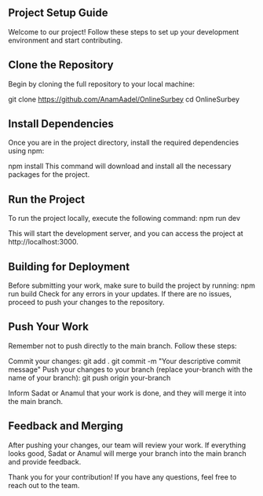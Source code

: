 ## Project Setup Guide
Welcome to our project! Follow these steps to set up your development environment and start contributing.

## Clone the Repository
Begin by cloning the full repository to your local machine:

git clone https://github.com/AnamAadel/OnlineSurbey
cd OnlineSurbey

## Install Dependencies
Once you are in the project directory, install the required dependencies using npm:

npm install
This command will download and install all the necessary packages for the project.

## Run the Project
To run the project locally, execute the following command:
npm run dev

This will start the development server, and you can access the project at http://localhost:3000.

## Building for Deployment
Before submitting your work, make sure to build the project by running:
npm run build
Check for any errors in your updates. If there are no issues, proceed to push your changes to the repository.

## Push Your Work
Remember not to push directly to the main branch. Follow these steps:

Commit your changes:
git add .
git commit -m "Your descriptive commit message"
Push your changes to your branch (replace your-branch with the name of your branch):
git push origin your-branch

Inform Sadat or Anamul that your work is done, and they will merge it into the main branch.

## Feedback and Merging
After pushing your changes, our team will review your work. If everything looks good, Sadat or Anamul will merge your branch into the main branch and provide feedback.

Thank you for your contribution! If you have any questions, feel free to reach out to the team.



